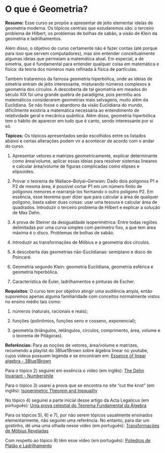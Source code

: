 <h1 id="o-que-é-geometria">O que é Geometria?</h1>
<p><strong>Resumo:</strong> Esse curso se propõe a apresentar de jeito elementar ideias de geometria moderna. Os tópicos centrais que estudaremos são: o terceiro problema de Hilbert, os problemas de bolhas de sabão, a visão de Klein da geometria e ladrilhamentos.</p>
<p>Além disso, o objetivo do curso certamente não é fazer contas (até porque para isso que servem computadores), mas sim entender conceitualmente algumas ideias que permeiam a matemática atual. Em especial, a de simetria, que é fundamental para entender qualquer coisa em matemática e física: da teoria dos números mais refinada à física de partículas.</p>
<p>Também trataremos da famosa geometria hiperbólica, onde as ideias de simetria entram de jeito interessante, misturando números complexos à geometria dos círculos. A descoberta de tal geometria em meados do século XIX foi uma grande quebra de paradigma, pois permitiu aos matemáticos considerarem geometrias mais selvagens, muito além da Euclidiana. Se não fosse o abandono da visão Euclidiana do mundo, dificilmente existiria a matemática necessária ao entendimento de relatividade geral e mecânica quântica. Além disso, geometria hiperbólica tem o hábito de aparecer em tudo que é canto, sendo interessante por si só.</p>
<p><strong>Tópicos:</strong> Os tópicos apresentados serão escolhidos entre os listados abaixo e certas alterações podem vir a acontecer de acordo com o andar do curso.</p>
<ol>
<li>
<p>Apresentar vetores e matrizes geometricamente, explicar determinante como área/volume, aplicar essas ideias para resolver sistemas lineares e calcular área/volume de figuras complicadas como elipses e elipsoides.</p>
</li>
<li>
<p>Provar o teorema de Wallace–Bolyai–Gerwien: Dado dois polígonos P1 e P2 de mesma área, é possível cortar P1 em um número finito de polígonos menores e rearranjá-los formando o outro polígono P2. Em essência, esse teorema quer dizer que para calcular a área de qualquer polígono, basta saber duas coisas: usar uma tesoura e calcular área de quadrados. Introduzir o terceiro problema de Hilbert e explicar a solução de Max Dehn.</p>
</li>
<li>
<p>A prova de Steiner da desigualdade isoperimétrica: Entre todas regiões delimitadas por uma curva simples com perímetro fixo, a que tem área máxima é o disco. Problemas de bolhas de sabão.</p>
</li>
<li>
<p>Introduzir as transformações de Möbius e a geometria dos círculos.</p>
</li>
<li>
<p>A descoberta das geometrias não-Euclidianas: semiplano e disco de Poincaré.</p>
</li>
<li>
<p>Geometria segundo Klein: geometria Euclidiana, geometria esférica e geometria hiperbólica.</p>
</li>
<li>
<p>Característica de Euler, ladrilhamentos e pinturas de Escher.</p>
</li>
</ol>
<p><strong>Requisitos</strong>: O curso tem por objetivo atingir uma audiência ampla, então suporemos apenas alguma familiaridade com conceitos normalmente vistos no ensino médio tais como:</p>
<ol>
<li>
<p>números (naturais, racionais e reais);</p>
</li>
<li>
<p>funções (polinômios, funções seno e cosseno, exponencial);</p>
</li>
<li>
<p>geometria (triângulos, retângulos, círculos, comprimento, área, volume e o teorema de Pitágoras).</p>
</li>
</ol>
<p><strong>Referências:</strong> Para as noções de vetores, área/volume e matrizes, recomendo a playlist do 3Blue1Brown sobre álgebra linear no youtube, cujos vídeos possuem legenda e se encontram em: <a href="https://www.youtube.com/watch?v=fNk_zzaMoSs&amp;list=PLZHQObOWTQDPD3MizzM2xVFitgF8hE_ab">Essence of linear algebra - 3Blue1Brown</a></p>
<p>Para o tópico 2) seguirei em essência o vídeo (em inglês): <a href="https://www.youtube.com/watch?v=eYfpSAxGakI">The Dehn Invariant - Numberphile</a></p>
<p>Para o tópico 3) usarei a prova que se encontra no site “cut the knot” (em inglês): <a href="https://www.cut-the-knot.org/do_you_know/isoperimetric.shtml">Isoperimetric Theorem and Inequality</a></p>
<p>No tópico 4) seguirei a parte inicial desse artigo da Acta Legalicus (em português): <a href="http://www.cemeai.icmc.usp.br/actalegalicus/uma-prova-celestial-do-teorema-fundamental-da-algebra/">Uma prova celestial do Teorema Fundamental da Álgebra</a></p>
<p>Para os tópicos 5), 6) e 7), por não serem tópicos usualmente ensinados elementarmente, não seguirei uma referência. No entanto, para dar um gostinho, dê uma uma olhada nesse vídeo (em português): <a href="https://www.youtube.com/watch?v=GEUi3wFJzNE">Transformações de Möbius Reveladas</a></p>
<p>Com respeito ao tópico 8) têm esse vídeo (em português): <a href="https://www.youtube.com/watch?v=PfBgpT3MzMM">Poliedros de Platâo e Ladrilhamento</a></p>

